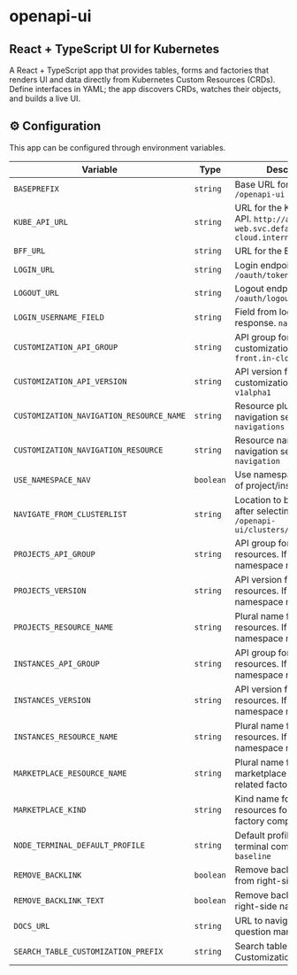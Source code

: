 # openapi-ui

## React + TypeScript UI for Kubernetes

A React + TypeScript app that provides tables, forms and factories that renders UI and data directly from Kubernetes Custom Resources (CRDs).
Define interfaces in YAML; the app discovers CRDs, watches their objects, and builds a live UI.

## ⚙️ Configuration

This app can be configured through environment variables.

| Variable                                 | Type      | Description                                                                             |
| ---------------------------------------- | --------- | --------------------------------------------------------------------------------------- |
| `BASEPREFIX`                             | `string`  | Base URL for the app. `/openapi-ui`                                                     |
| `KUBE_API_URL`                           | `string`  | URL for the Kubernetes API. `http://api.incloud-web.svc.default.in-cloud.internal:8081` |
| `BFF_URL`                                | `string`  | URL for the BFF                                                                         |
| `LOGIN_URL`                              | `string`  | Login endpoint. `/oauth/token`                                                          |
| `LOGOUT_URL`                             | `string`  | Logout endpoint. `/oauth/logout`                                                        |
| `LOGIN_USERNAME_FIELD`                   | `string`  | Field from login endpoint response. `name`                                              |
| `CUSTOMIZATION_API_GROUP`                | `string`  | API group for customization resources. `front.in-cloud.io`                              |
| `CUSTOMIZATION_API_VERSION`              | `string`  | API version for customization resources. `v1alpha1`                                     |
| `CUSTOMIZATION_NAVIGATION_RESOURCE_NAME` | `string`  | Resource plural name for navigation settings. `navigations`                             |
| `CUSTOMIZATION_NAVIGATION_RESOURCE`      | `string`  | Resource name for navigation settings. `navigation`                                     |
| `USE_NAMESPACE_NAV`                      | `boolean` | Use namespaces instead of project/instances. `true`                                     |
| `NAVIGATE_FROM_CLUSTERLIST`              | `string`  | Location to be navigated after selecting cluster. `/openapi-ui/clusters/~recordValue~`  |
| `PROJECTS_API_GROUP`                     | `string`  | API group for projects resources. If not using namespace nav.                           |
| `PROJECTS_VERSION`                       | `string`  | API version for projects resources. If not using namespace nav.                         |
| `PROJECTS_RESOURCE_NAME`                 | `string`  | Plural name for projects resources. If not using namespace nav.                         |
| `INSTANCES_API_GROUP`                    | `string`  | API group for instances resources. If not using namespace nav.                          |
| `INSTANCES_VERSION`                      | `string`  | API version for instances resources. If not using namespace nav.                        |
| `INSTANCES_RESOURCE_NAME`                | `string`  | Plural name for instances resources. If not using namespace nav.                        |
| `MARKETPLACE_RESOURCE_NAME`              | `string`  | Plural name for marketplace resources for related factory component.                    |
| `MARKETPLACE_KIND`                       | `string`  | Kind name for marketplace resources for related factory component.                      |
| `NODE_TERMINAL_DEFAULT_PROFILE`          | `string`  | Default profile for node terminal component. `baseline`                                 |
| `REMOVE_BACKLINK`                        | `boolean` | Remove backlink arrow from right-side navigation                                        |
| `REMOVE_BACKLINK_TEXT`                   | `boolean` | Remove backlink text from right-side navigation                                         |
| `DOCS_URL`                               | `string`  | URL to navigate from question mark                                                      |
| `SEARCH_TABLE_CUSTOMIZATION_PREFIX`      | `string`  | Search tables Customization id prefix                                                   |
